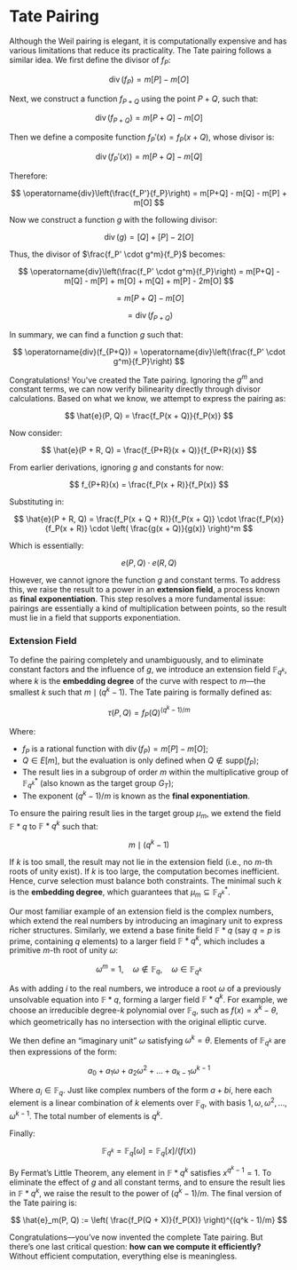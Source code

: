 

# Tate Pairing

Although the Weil pairing is elegant, it is computationally expensive and has various limitations that reduce its practicality. The Tate pairing follows a similar idea. We first define the divisor of $f_P$:

$$
\operatorname{div}(f_P) = m[P] - m[O]
$$

Next, we construct a function $f_{P+Q}$ using the point $P + Q$, such that:

$$
\operatorname{div}(f_{P+Q}) = m[P+Q] - m[O]
$$

Then we define a composite function $f_P'(x) = f_P(x + Q)$, whose divisor is:

$$
\operatorname{div}(f_P'(x)) = m[P+Q] - m[Q]
$$

Therefore:

$$
\operatorname{div}\left(\frac{f_P'}{f_P}\right) = m[P+Q] - m[Q] - m[P] + m[O]
$$

Now we construct a function $g$ with the following divisor:

$$
\operatorname{div}(g) = [Q] + [P] - 2[O]
$$

Thus, the divisor of $\frac{f_P' \cdot g^m}{f_P}$ becomes:

$$
\operatorname{div}\left(\frac{f_P' \cdot g^m}{f_P}\right) = m[P+Q] - m[Q] - m[P] + m[O] + m[Q] + m[P] - 2m[O]
$$

$$
= m[P+Q] - m[O]
$$

$$
= \operatorname{div}(f_{P+Q})
$$

In summary, we can find a function $g$ such that:

$$
\operatorname{div}(f_{P+Q}) = \operatorname{div}\left(\frac{f_P' \cdot g^m}{f_P}\right)
$$

Congratulations! You've created the Tate pairing. Ignoring the $g^m$ and constant terms, we can now verify bilinearity directly through divisor calculations. Based on what we know, we attempt to express the pairing as:

$$
\hat{e}(P, Q) = \frac{f_P(x + Q)}{f_P(x)}
$$

Now consider:

$$
\hat{e}(P + R, Q) = \frac{f_{P+R}(x + Q)}{f_{P+R}(x)}
$$

From earlier derivations, ignoring $g$ and constants for now:

$$
f_{P+R}(x) = \frac{f_P(x + R)}{f_P(x)}
$$

Substituting in:

$$
\hat{e}(P + R, Q) = \frac{f_P(x + Q + R)}{f_P(x + Q)} \cdot \frac{f_P(x)}{f_P(x + R)} \cdot \left( \frac{g(x + Q)}{g(x)} \right)^m
$$

Which is essentially:

$$
e(P, Q) \cdot e(R, Q)
$$

However, we cannot ignore the function $g$ and constant terms. To address this, we raise the result to a power in an **extension field**, a process known as **final exponentiation**. This step resolves a more fundamental issue: pairings are essentially a kind of multiplication between points, so the result must lie in a field that supports exponentiation.

### Extension Field

To define the pairing completely and unambiguously, and to eliminate constant factors and the influence of $g$, we introduce an extension field $\mathbb{F}_{q^k}$, where $k$ is the **embedding degree** of the curve with respect to $m$—the smallest $k$ such that $m \mid (q^k - 1)$. The Tate pairing is formally defined as:

$$
\tau(P, Q) = f_P(Q)^{(q^k - 1)/m}
$$

Where:

* $f_P$ is a rational function with $\operatorname{div}(f_P) = m[P] - m[O]$;
* $Q \in E[m]$, but the evaluation is only defined when $Q \notin \text{supp}(f_P)$;
* The result lies in a subgroup of order $m$ within the multiplicative group of $\mathbb{F}_{q^k}^*$ (also known as the target group $G_T$);
* The exponent $(q^k - 1)/m$ is known as the **final exponentiation**.

To ensure the pairing result lies in the target group $\mu_m$, we extend the field $\mathbb{F}*q$ to $\mathbb{F}*{q^k}$ such that:

$$
m \mid (q^k - 1)
$$

If $k$ is too small, the result may not lie in the extension field (i.e., no $m$-th roots of unity exist). If $k$ is too large, the computation becomes inefficient. Hence, curve selection must balance both constraints. The minimal such $k$ is the **embedding degree**, which guarantees that $\mu_m \subseteq \mathbb{F}_{q^k}^*$.

Our most familiar example of an extension field is the complex numbers, which extend the real numbers by introducing an imaginary unit to express richer structures. Similarly, we extend a base finite field $\mathbb{F}*q$ (say $q = p$ is prime, containing $q$ elements) to a larger field $\mathbb{F}*{q^k}$, which includes a primitive $m$-th root of unity $\omega$:

$$
\omega^m = 1,\quad \omega \notin \mathbb{F}_q,\quad \omega \in \mathbb{F}_{q^k}
$$

As with adding $i$ to the real numbers, we introduce a root $\omega$ of a previously unsolvable equation into $\mathbb{F}*q$, forming a larger field $\mathbb{F}*{q^k}$. For example, we choose an irreducible degree-$k$ polynomial over $\mathbb{F}_q$, such as $f(x) = x^k - \theta$, which geometrically has no intersection with the original elliptic curve.

We then define an “imaginary unit” $\omega$ satisfying $\omega^k = \theta$. Elements of $\mathbb{F}_{q^k}$ are then expressions of the form:

$$
a_0 + a_1 \omega + a_2 \omega^2 + \dots + a_{k-1} \omega^{k-1}
$$

Where $a_i \in \mathbb{F}_q$. Just like complex numbers of the form $a + bi$, here each element is a linear combination of $k$ elements over $\mathbb{F}_q$, with basis ${1, \omega, \omega^2, \dots, \omega^{k-1}}$. The total number of elements is $q^k$.

Finally:

$$
\mathbb{F}_{q^k} = \mathbb{F}_q[\omega] = \mathbb{F}_q[x]/(f(x))
$$

By Fermat’s Little Theorem, any element in $\mathbb{F}*{q^k}$ satisfies $x^{q^k - 1} = 1$. To eliminate the effect of $g$ and all constant terms, and to ensure the result lies in $\mathbb{F}*{q^k}$, we raise the result to the power of $(q^k - 1)/m$. The final version of the Tate pairing is:

$$
\hat{e}_m(P, Q) := \left( \frac{f_P(Q + X)}{f_P(X)} \right)^{(q^k - 1)/m}
$$

Congratulations—you’ve now invented the complete Tate pairing. But there’s one last critical question: **how can we compute it efficiently?** Without efficient computation, everything else is meaningless.
